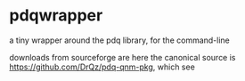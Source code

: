 # pdqwrapper
a tiny wrapper around the pdq library, for the command-line

downloads from sourceforge are here
the canonical source is https://github.com/DrQz/pdq-qnm-pkg, which see
